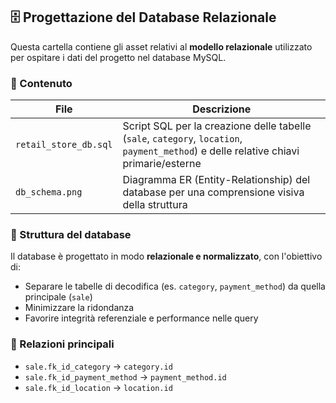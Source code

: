 ## 🗄️ Progettazione del Database Relazionale

Questa cartella contiene gli asset relativi al **modello relazionale** utilizzato per ospitare i dati del progetto nel database MySQL.

### 📁 Contenuto

| File | Descrizione |
|------|-------------|
| `retail_store_db.sql` | Script SQL per la creazione delle tabelle (`sale`, `category`, `location`, `payment_method`) e delle relative chiavi primarie/esterne |
| `db_schema.png` | Diagramma ER (Entity-Relationship) del database per una comprensione visiva della struttura |

### 🧱 Struttura del database

Il database è progettato in modo **relazionale e normalizzato**, con l'obiettivo di:
- Separare le tabelle di decodifica (es. `category`, `payment_method`) da quella principale (`sale`)
- Minimizzare la ridondanza
- Favorire integrità referenziale e performance nelle query

### 🔗 Relazioni principali

- `sale.fk_id_category` → `category.id`
- `sale.fk_id_payment_method` → `payment_method.id`
- `sale.fk_id_location` → `location.id`
